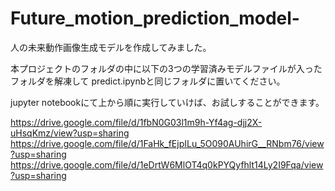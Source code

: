 # Future_motion_prediction_model-
人の未来動作画像生成モデルを作成してみました。

本プロジェクトのフォルダの中に以下の3つの学習済みモデルファイルが入ったフォルダを解凍して
predict.ipynbと同じフォルダに置いてください。

jupyter notebookにて上から順に実行していけば、お試しすることができます。

https://drive.google.com/file/d/1fbN0G03l1m9h-Yf4ag-djj2X-uHsqKmz/view?usp=sharing
https://drive.google.com/file/d/1FaHk_fEjpILu_5O090AUhirG__RNbm76/view?usp=sharing
https://drive.google.com/file/d/1eDrtW6MlOT4q0kPYQyfhlt14Ly2I9Fqa/view?usp=sharing

